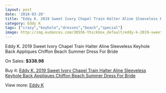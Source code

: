 ```yaml
---
layout: post
date: '2018-03-20'
title: "Eddy K. 2019 Sweet Ivory Chapel Train Halter Aline Sleeveless Keyhole Back Appliques Chiffon Beach Summer Dress For Bride"
category: Eddy K
tags: ["crazy","keyhole","dresses","beach","special"]
image: http://img.eudances.com/30556-thickbox_default/eddy-k-2019-sweet-ivory-chapel-train-halter-aline-sleeveless-keyhole-back-appliques-chiffon-beach-summer-dress-for-bride.jpg
---
```

Eddy K. 2019 Sweet Ivory Chapel Train Halter Aline Sleeveless Keyhole Back Appliques Chiffon Beach Summer Dress For Bride

On Sales: **$338.98**
<a href="https://www.eudances.com/en/eddy-k/9744-eddy-k-2019-sweet-ivory-chapel-train-halter-aline-sleeveless-keyhole-back-appliques-chiffon-beach-summer-dress-for-bride.html"><amp-img layout="responsive" width="600" height="600" src="//img.eudances.com/30556-thickbox_default/eddy-k-2019-sweet-ivory-chapel-train-halter-aline-sleeveless-keyhole-back-appliques-chiffon-beach-summer-dress-for-bride.jpg" alt="Eddy K. 2019 Sweet Ivory Chapel Train Halter Aline Sleeveless Keyhole Back Appliques Chiffon Beach Summer Dress For Bride 0" /></a>
<a href="https://www.eudances.com/en/eddy-k/9744-eddy-k-2019-sweet-ivory-chapel-train-halter-aline-sleeveless-keyhole-back-appliques-chiffon-beach-summer-dress-for-bride.html"><amp-img layout="responsive" width="600" height="600" src="//img.eudances.com/30557-thickbox_default/eddy-k-2019-sweet-ivory-chapel-train-halter-aline-sleeveless-keyhole-back-appliques-chiffon-beach-summer-dress-for-bride.jpg" alt="Eddy K. 2019 Sweet Ivory Chapel Train Halter Aline Sleeveless Keyhole Back Appliques Chiffon Beach Summer Dress For Bride 1" /></a>

Buy it: [Eddy K. 2019 Sweet Ivory Chapel Train Halter Aline Sleeveless Keyhole Back Appliques Chiffon Beach Summer Dress For Bride](https://www.eudances.com/en/eddy-k/9744-eddy-k-2019-sweet-ivory-chapel-train-halter-aline-sleeveless-keyhole-back-appliques-chiffon-beach-summer-dress-for-bride.html "Eddy K. 2019 Sweet Ivory Chapel Train Halter Aline Sleeveless Keyhole Back Appliques Chiffon Beach Summer Dress For Bride")

View more: [Eddy K](https://www.eudances.com/en/151-eddy-k "Eddy K")